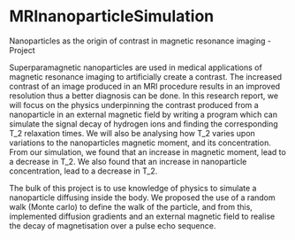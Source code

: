 # MRInanoparticleSimulation
Nanoparticles as the origin of contrast in magnetic resonance imaging - Project

Superparamagnetic nanoparticles are used in medical applications of magnetic resonance imaging to artificially create a contrast. The increased contrast of an image produced in an MRI procedure results in an improved resolution thus a better diagnosis can be done. In this research report, we will focus on the physics underpinning the contrast produced from a nanoparticle in an external magnetic field by writing a program which can simulate the signal decay of hydrogen ions and finding the corresponding T_2 relaxation times. We will also be analysing how T_2 varies upon variations to the nanoparticles magnetic moment, and its concentration. From our simulation, we found that an increase in magnetic moment, lead to a decrease in T_2. We also found that an increase in nanoparticle concentration, lead to a decrease in T_2.

The bulk of this project is to use knowledge of physics to simulate a nanoparticle diffusing inside the body. We proposed the use of a random walk (Monte carlo) to define the walk of the particle, and from this, implemented diffusion gradients and an external magnetic field to realise the decay of magnetisation over a pulse echo sequence.
